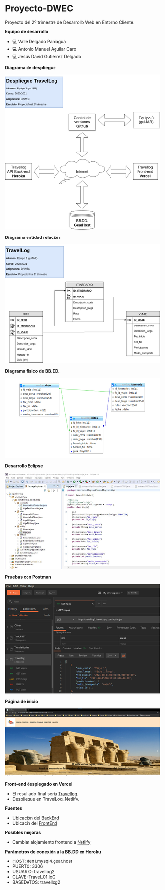 # Proyecto-DWEC
Proyecto del 2º trimestre de Desarrollo Web en Entorno Cliente.

**Equipo de desarrollo**
- :computer: Valle Delgado Paniagua
- :computer: Antonio Manuel Aguilar Caro
- :computer: Jesús David Gutiérrez Delgado

**Diagrama de despliegue**

![Diagrama despliegue](/img/Despliegue2.png "Diagrama de despliegue")

**Diagrama entidad relación**

![Diagrama E/R](/img/TravelLog.png "Diagrama E/R")

**Diagrama físico de BB.DD.**

![Diagrama BB.DD.](/img/TravelLogMySql.png "Modelo físico")

**Desarrollo Eclipse**

![Desarrollo Eclipse](/img/Eclipse.png "Eclipse")

**Pruebas con Postman**

![Tests con Postman](/img/TestPostman.png "Pruebas")

**Página de inicio**

![Página de inicio](/img/Index.png "Index")

**Front-end desplegado en Vercel**

- El resultado final sería [Travellog][Travellog].
- Despliegue en [TravelLog_Netlify][Netlify].

[Travellog]: https://proyecto-dwec-3mkq6iovw-travel-log1.vercel.app/
[Netlify]: https://www.netlify.com/
[BackEnd]: https://github.com/antonio-aguilar/Proyecto-DWEC/tree/main/apiTravellog
[FrontEnd]: https://github.com/antonio-aguilar/Proyecto-DWEC/tree/main/Frontend
[TravelLog_Netlify]: https://admiring-snyder-e0332c.netlify.app/

**Fuentes**
- Ubicación del [BackEnd][Backend]
- Ubicacin del [FrontEnd][Frontend]

**Posibles mejoras**

- Cambiar alojamiento frontend a [Netlify][Netlify]

**Parámetros de conexión a la BB.DD en Heroku**

- HOST: den1.mysql4.gear.host
- PUERTO: 3306
- USUARIO: travellog2
- CLAVE: Travel_01.loG
- BASEDATOS: travellog2



